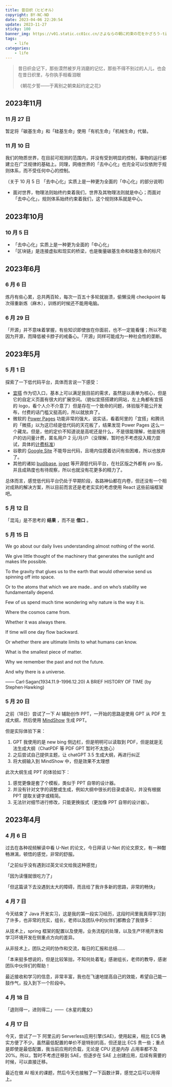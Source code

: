 ```yaml
---
title: 昔日织（ヒビオル）
copyright: BY-NC-ND
date: 2023-04-06 22:20:54
update: 2023-11-27
sticky: 100
banner_img: https://v01.static.cc01cc.cn/さよならの朝に約束の花をかざろう-tinypng.png
tags:
    - life
categories:
    - life
---
```


> 昔日织会记下，那些漠然被岁月消磨的记忆，那些不得不别过的人儿，也会在昔日织里，与你执手相看泪眼
>
> 《朝花夕誓——于离别之朝束起约定之花》

## 2023年11月

### 11 月 27 日

暂定将「碳基生命」和「硅基生命」使用「有机生命」「机械生命」代替。

### 11 月 10 日

我们的物质世界，在目前可观测的范围内，并没有受到明显的控制，事物的运行都建立在广泛规律的基础上。同理，网络世界的「去中心化」也完全可以仅依附于规则体系，而不受任何中心的控制。

（关于 10 月 5 日 「去中心化」实质上是一种更为全面的「中心化」的部分说明）

- 面对世界，物理法则始终约束着我们，世界及其物理法则就是中心；而面对「去中心化」，规则体系始终约束着我们，这个规则体系就是中心。

## 2023年10月

### 10 月 5 日

- 「去中心化」实质上是一种更为全面的「中心化」
- 「区块链」是连接虚拟和现实的桥梁，也是衡量碳基生命和硅基生命的标尺

## 2023年6月

### 6 月 6 日

炼丹有些心累，总共两百轮，每次一百五十多轮就崩溃，偷懒没用 checkpoint 每次得重新炼（麻木），训练的时候还不能用电脑。

### 6 月 29 日

「开源」并不意味着掌握，有些知识即使放在你面前，也不一定能看懂；所以不能因为开源，而降低被卡脖子的戒备心。「开源」同样可能成为一种社会性的垄断。

## 2023年5月

### 5 月 1 日

探索了一下低代码平台，具体而言说一下感受：

- [宜搭](https://docs.aliwork.com/) 作为切入口，基本上可以满足我目前的需求，虽然是以表单为核心，但是它的自定义页面有很大的扩展空间。（貌似宜搭搭建的网站，左上角都有宜搭的 logo，看个人介不介意了）但是存在一个致命的问题，体验版不能公开发布，付费的话门槛又挺高的，所以就放弃了。
- 微软的 [Power Pages](https://powerpages.microsoft.com/en-us/) 功能非常的强大，说实话，看着阿里的「宜搭」和腾讯的「微搭」以为这已经是低代码的天花板了，结果发现 Power Pages 这么一个藏龙。但是，他的定价不知道说是高呢还是什么，不是很能理解，他是按用户的访问量计费，匿名用户 2 元/月/户（没理解，暂时也不考虑投入精力尝试，具体的[计费标准](https://learn.microsoft.com/zh-cn/power-platform/admin/pay-as-you-go-meters?tabs=image)）
- 谷歌的 [Google Site](https://sites.google.com/) 不能导出代码，且境内估摸着访问有些困难，所以也放弃了。
- 其他的诸如 [budibase](https://github.com/Budibase/budibase), [joget](https://github.com/jogetworkflow/jw-community) 等开源低代码平台，在社区版之外都有 pro 版，并且成熟度也有待观察，所以也就没有花更多的精力了。

总体而言，感觉低代码平台仍处于早期阶段，各路神仙都在内卷，但还没有一个相对成熟的解决方案，所以目前而言还是老老实实的考虑使用 React 这些前端框架吧。

### 5 月 12 日

「混沌」是不思考的 **结果** ，而不是 **借口** 。

### 5 月 15 日

We go about our daily lives understanding almost nothing of the world.

We give little thought of the machinery that generates the sunlight and makes life possible.

To the gravity that glues us to the earth that would otherwise send us spinning off into space.

Or to the atoms that which we are made.. and on who’s stability we fundamentally depend.

Few of us spend much time wondering why nature is the way it is.

Where the cosmos came from.

Whether it was always there.

If time will one day flow backward.

Or whether there are ultimate limits to what humans can know.

What is the smallest piece of matter.

Why we remember the past and not the future.

And why there is a universe.

——  Carl·Sagan(1934.11.9-1996.12.20) A BRIEF HISTORY OF TIME (by Stephen·Hawking)

### 5 月 20 日

之前（18日）尝试了一下 AI 辅助创作 PPT，一开始的思路是使用 GPT 从 PDF 生成大纲，然后使用 [MindShow](https://www.mindshow.fun/#/home) 生成 PPT。

但是实际体验下来：

1. GPT 我使用的是 new bing 侧边栏，但是明明可以读取到 PDF，但是就是无法生成大纲（ChatPDF 等 PDF GPT 暂时不太放心）
2. 之后尝试自己提供主题，让 chatGPT 3.5 生成大纲，再进行纠正
3. 将大纲输入到 MindShow 中，但是效果不太理想
  
此次大纲生成 PPT 的体验如下：

1. 感觉更像是套了个模板，类似于 PPT 自带的设计器。
2. 并没有针对文字的调整或生成，例如大纲中很长的目录或语句，并没有根据 PPT 提取关键字或精简。
3. 无法针对细节进行修改，只能更换版式（更加像 PPT 自带的设计器）。

## 2023年4月

### 4 月 6 日

过去在各种视频解读中看 U-Net 的论文，今日拜读 U-Net 的论文原文，有一种酣畅淋漓，顿悟的感觉，非常的舒服。

「之前似乎没有遇到过英文论文给我这种感觉」

「因为读懂就很吃力了」

「但这篇读下去没遇到太大的障碍，而且给了我许多新的思路，非常的畅快」

### 4 月 7 日

今天结束了 Java 开发实习，这是我的第一段实习经历，这段时间里我真得学习到了许多，也非常的充实，组长，老师以及团队中的伙伴们都教会了我很多：

从技术上，spring 框架的配置以及使用，业务流程的处理，以及生产环境开发和学习环境开发在侧重点方向的差异。

从非技术上，团队之间的协作和交流，每日的汇报和总结......

「本来挺多想说的，但是比较笨拙，不知何处着笔」感谢组长，老师的教导，感谢团队中伙伴们的帮助！

最近接收和学习的信息，非常丰富，我也在飞速地提高自己的效能，希望自己能一鼓作气，投入到下一个阶段中。

<!-- ### 4 月 14 日

- [x] 单词
- [x] leetcode

### 4 月 15 日

DO: 单词，论文 -->

### 4 月 18 日

「退则得一，进则得二」——《水星的魔女》

### 4 月 17 日

今天，尝试了一下 阿里云的 Serverless应用引擎(SAE)，使用起来，相比 ECS 确实方便了不少。虽然最低配置的单价不是特别的高，但还是比 ECS 贵一些；重点是即使是最低配置，我当前应用的负载，无论是 CPU 还是内存 占用率都不及 20%。所以，暂时不考虑迁移到 SAE，但逐步在 SAE 上创建应用，后续有需要的时候，可以直接迁移。

最近在做 AI 相关的课题，然后今天也接触了一下函数计算，感觉之后可以用得上。

<!--
Copyright © 2023-2024 [cc01cc](https://github.com/cc01cc)

本页面采用 [知识共享署名-非商业性使用 4.0 国际许可协议](http://creativecommons.org/licenses/by-nc/4.0/) 进行许可。

转载请注明原始地址：<https://cc01cc.com/>
-->
